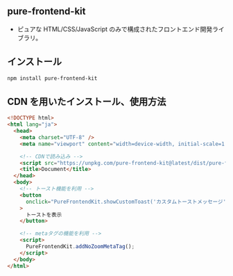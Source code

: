 ## pure-frontend-kit

- ピュアな HTML/CSS/JavaScript のみで構成されたフロントエンド開発ライブラリ。

## インストール

```bash
npm install pure-frontend-kit
```

## CDN を用いたインストール、使用方法

```html
<!DOCTYPE html>
<html lang="ja">
  <head>
    <meta charset="UTF-8" />
    <meta name="viewport" content="width=device-width, initial-scale=1.0" />

    <!-- CDNで読み込み -->
    <script src="https://unpkg.com/pure-frontend-kit@latest/dist/pure-frontend-kit.min.js"></script>
    <title>Document</title>
  </head>
  <body>
    <!-- トースト機能を利用 -->
    <button
      onclick="PureFrontendKit.showCustomToast('カスタムトーストメッセージ')"
    >
      トーストを表示
    </button>

    <!-- metaタグの機能を利用 -->
    <script>
      PureFrontendKit.addNoZoomMetaTag();
    </script>
  </body>
</html>
```

